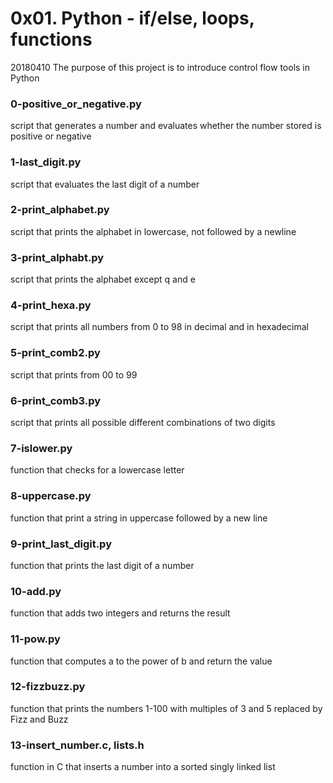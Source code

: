 # 0x01. Python - if/else, loops, functions

20180410
The purpose of this project is to introduce control flow tools in Python

### 0-positive_or_negative.py
script that generates a number and evaluates whether the number stored is positive or negative

### 1-last_digit.py
script that evaluates the last digit of a number

### 2-print_alphabet.py
script that prints the alphabet in lowercase, not followed by a newline

### 3-print_alphabt.py
script that prints the alphabet except q and e

### 4-print_hexa.py
script that prints all numbers from 0 to 98 in decimal and in hexadecimal

### 5-print_comb2.py
script that prints from 00 to 99

### 6-print_comb3.py
script that prints all possible different combinations of two digits

### 7-islower.py
function that checks for a lowercase letter

### 8-uppercase.py
function that print a string in uppercase followed by a new line

### 9-print_last_digit.py
function that prints the last digit of a number

### 10-add.py
function that adds two integers and returns the result

### 11-pow.py
function that computes a to the power of b and return the value

### 12-fizzbuzz.py
function that prints the numbers 1-100 with multiples of 3 and 5 replaced by Fizz and Buzz

### 13-insert_number.c, lists.h
function in C that inserts a number into a sorted singly linked list
